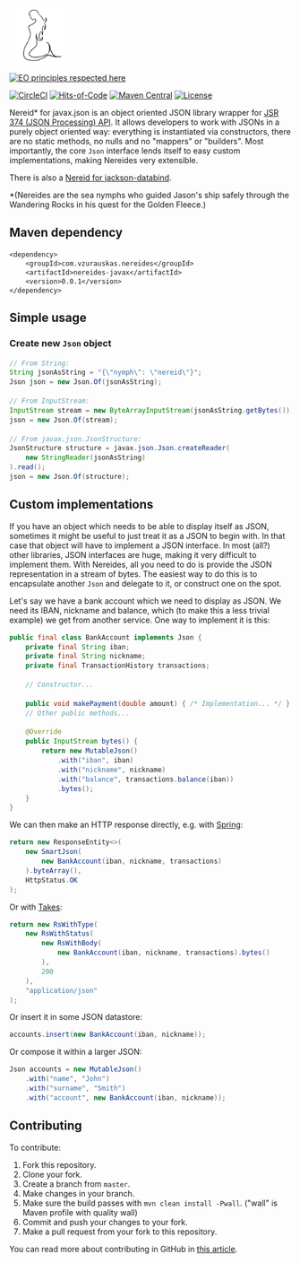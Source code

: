<img src="https://github.com/vzurauskas/nereides-javax/blob/master/logo.svg" height="100px" />


[![EO principles respected here](http://www.elegantobjects.org/badge.svg)](http://www.elegantobjects.org)

[![CircleCI](https://circleci.com/gh/vzurauskas/nereides-javax/tree/master.svg?style=svg)](https://circleci.com/gh/vzurauskas/nereides-javax/tree/master) 
[![Hits-of-Code](https://hitsofcode.com/github/vzurauskas/nereides-javax)](https://hitsofcode.com/view/github/vzurauskas/nereides-javax) 
[![Maven Central](https://img.shields.io/maven-central/v/com.vzurauskas.nereides/nereides-javax)](https://search.maven.org/search?q=a:nereides-javax) 
[![License](https://img.shields.io/badge/license-MIT-green.svg)](https://github.com/vzurauskas/nereides-javax/blob/master/LICENSE)

Nereid* for javax.json is an object oriented JSON library wrapper for [JSR 374 (JSON Processing) API](https://javadoc.io/doc/javax.json/javax.json-api/1.1.4/overview-summary.html). It allows developers to work with JSONs in a purely object oriented way: everything is instantiated via constructors, there are no static methods, no nulls and no "mappers" or "builders". Most importantly, the core `Json` interface lends itself to easy custom implementations, making Nereides very extensible.

There is also a [Nereid for jackson-databind](https://github.com/vzurauskas/nereides-jackson).

*(Nereides are the sea nymphs who guided Jason's ship safely through the Wandering Rocks in his quest for the Golden Fleece.)

## Maven dependency
```
<dependency>
    <groupId>com.vzurauskas.nereides</groupId>
    <artifactId>nereides-javax</artifactId>
    <version>0.0.1</version>
</dependency>
```

## Simple usage
### Create new `Json` object
```java
// From String:
String jsonAsString = "{\"nymph\": \"nereid\"}";
Json json = new Json.Of(jsonAsString);

// From InputStream:
InputStream stream = new ByteArrayInputStream(jsonAsString.getBytes());
json = new Json.Of(stream);

// From javax.json.JsonStructure:
JsonStructure structure = javax.json.Json.createReader(
    new StringReader(jsonAsString)
).read();
json = new Json.Of(structure);
```

## Custom implementations
If you have an object which needs to be able to display itself as JSON, sometimes it might be useful to just treat it as a JSON to begin with. In that case that object will have to implement a JSON interface. In most (all?) other libraries, JSON interfaces are huge, making it very difficult to implement them. With Nereides, all you need to do is provide the JSON representation in a stream of bytes. The easiest way to do this is to encapsulate another `Json` and delegate to it, or construct one on the spot.

Let's say we have a bank account which we need to display as JSON. We need its IBAN, nickname and balance, which (to make this a less trivial example) we get from another service. One way to implement it is this:
```java
public final class BankAccount implements Json {
    private final String iban;
    private final String nickname;
    private final TransactionHistory transactions;

    // Constructor...

    public void makePayment(double amount) { /* Implementation... */ }
    // Other public methods...

    @Override
    public InputStream bytes() {
        return new MutableJson()
            .with("iban", iban)
            .with("nickname", nickname)
            .with("balance", transactions.balance(iban))
            .bytes();
    }
}
```
We can then make an HTTP response directly, e.g. with [Spring](https://spring.io/):
```java         
return new ResponseEntity<>(
    new SmartJson(
        new BankAccount(iban, nickname, transactions)
    ).byteArray(),
    HttpStatus.OK
);
```
Or with [Takes](https://github.com/yegor256/takes):
```java
return new RsWithType(
    new RsWithStatus(
        new RsWithBody(
            new BankAccount(iban, nickname, transactions).bytes()
        ),
        200
    ),
    "application/json"
);
```
Or insert it in some JSON datastore:
```java
accounts.insert(new BankAccount(iban, nickname));
```

Or compose it within a larger JSON:
```java
Json accounts = new MutableJson()
    .with("name", "John")
    .with("surname", "Smith")
    .with("account", new BankAccount(iban, nickname));
```

## Contributing
To contribute:
1. Fork this repository.
2. Clone your fork.
3. Create a branch from `master`.
4. Make changes in your branch.
5. Make sure the build passes with `mvn clean install -Pwall`. ("wall" is Maven profile with quality wall)
6. Commit and push your changes to your fork.
7. Make a pull request from your fork to this repository.

You can read more about contributing in GitHub in [this article](https://github.com/firstcontributions/first-contributions).
